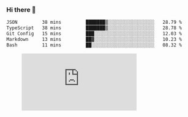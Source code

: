 ### Hi there 👋

<!--START_SECTION:waka-->

```txt
JSON         38 mins         ███████▒░░░░░░░░░░░░░░░░░   28.79 %
TypeScript   38 mins         ███████▒░░░░░░░░░░░░░░░░░   28.78 %
Git Config   15 mins         ███░░░░░░░░░░░░░░░░░░░░░░   12.03 %
Markdown     13 mins         ██▓░░░░░░░░░░░░░░░░░░░░░░   10.23 %
Bash         11 mins         ██░░░░░░░░░░░░░░░░░░░░░░░   08.32 %
```

<!--END_SECTION:waka-->

<figure><embed src="https://wakatime.com/share/@018c1236-80d1-4209-b291-9f1e9534668f/bb944d0f-92e3-48f1-94a5-d3c1d0ffe8d4.svg"></embed></figure>

<!--
**kraibse/kraibse** is a ✨ _special_ ✨ repository because its `README.md` (this file) appears on your GitHub profile.

Here are some ideas to get you started:

- 🔭 I’m currently working on ...
- 🌱 I’m currently learning ...
- 👯 I’m looking to collaborate on ...
- 🤔 I’m looking for help with ...
- 💬 Ask me about ...
- 📫 How to reach me: ...
- 😄 Pronouns: ...
- ⚡ Fun fact: ...
-->
